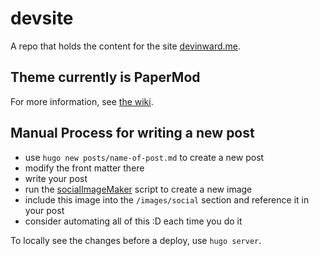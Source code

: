 # devsite

A repo that holds the content for the site [devinward.me](https://www.devinward.me/).

## Theme currently is PaperMod

For more information, see [the wiki](https://github.com/adityatelange/hugo-PaperMod/wiki).

## Manual Process for writing a new post

- use `hugo new posts/name-of-post.md` to create a new post
- modify the front matter there
- write your post
- run the [socialImageMaker](https://github.com/devsquared/socialImageMaker) script to create a new image 
- include this image into the `/images/social` section and reference it in your post
- consider automating all of this :D each time you do it

To locally see the changes before a deploy, use `hugo server`.
